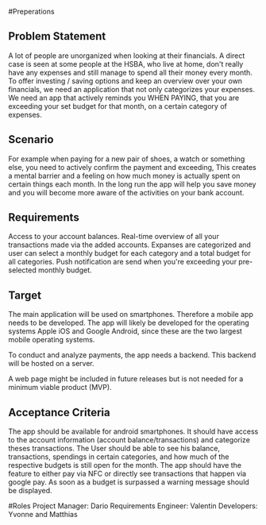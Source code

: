 #Preperations
## Problem Statement
A lot of people are unorganized when looking at their financials. 
A direct case is seen at some people at the HSBA, who live at home, don't really have any expenses and still manage to spend all their money every month.
To offer investing / saving options and keep an overview over your own financials, we need an application that not only categorizes your expenses. 
We need an app that actively reminds you WHEN PAYING, that you are exceeding your set budget for that month, on a certain category of expenses.

## Scenario
For example when paying for a new pair of shoes, a watch or something else, you need to actively confirm the payment and exceeding,
This creates a mental barrier and a feeling on how much money is actually spent on certain things each month. 
In the long run the app will help you save money and you will become more aware of the activities on your bank account.

## Requirements
Access to your account balances. Real-time overview of all your transactions made via the added accounts.
Expanses are categorized and user can select a monthly budget for each category and a total budget for all categories.
Push notification are send when you're exceeding your pre-selected monthly budget.

## Target
The main application will be used on smartphones. Therefore a mobile app needs to be developed. The app will likely be developed for the operating systems Apple iOS and Google Android, since these are the two largest mobile operating systems.

To conduct and analyze payments, the app needs a backend. This backend will be hosted on a server.

A web page might be included in future releases but is not needed for a minimum viable product (MVP).

## Acceptance Criteria
The app should be available for android smartphones. It should have access to the account information (account balance/transactions) and categorize theses transactions. 
The User should be able to see his balance, transactions, spendings in certain categories, and how much of the respective budgets is still open for the month. 
The app should have the feature to either pay via NFC or directly see transactions that happen via google pay. 
As soon as a budget is surpassed a warning message should be displayed.

#Roles
Project Manager: Dario
Requirements Engineer: Valentin
Developers: Yvonne and Matthias
